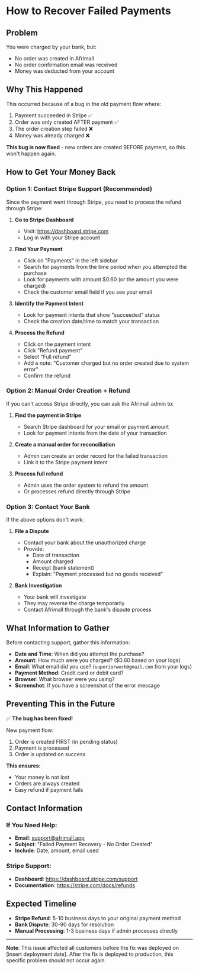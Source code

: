 # How to Recover Failed Payments

## Problem

You were charged by your bank, but:
- No order was created in Afrimall
- No order confirmation email was received
- Money was deducted from your account

## Why This Happened

This occurred because of a bug in the old payment flow where:
1. Payment succeeded in Stripe ✅
2. Order was only created AFTER payment ✅
3. The order creation step failed ❌
4. Money was already charged ❌

**This bug is now fixed** - new orders are created BEFORE payment, so this won't happen again.

## How to Get Your Money Back

### **Option 1: Contact Stripe Support (Recommended)**

Since the payment went through Stripe, you need to process the refund through Stripe:

1. **Go to Stripe Dashboard**
   - Visit: https://dashboard.stripe.com
   - Log in with your Stripe account

2. **Find Your Payment**
   - Click on "Payments" in the left sidebar
   - Search for payments from the time period when you attempted the purchase
   - Look for payments with amount $0.60 (or the amount you were charged)
   - Check the customer email field if you see your email

3. **Identify the Payment Intent**
   - Look for payment intents that show "succeeded" status
   - Check the creation date/time to match your transaction

4. **Process the Refund**
   - Click on the payment intent
   - Click "Refund payment"
   - Select "Full refund"
   - Add a note: "Customer charged but no order created due to system error"
   - Confirm the refund

### **Option 2: Manual Order Creation + Refund**

If you can't access Stripe directly, you can ask the Afrimall admin to:

1. **Find the payment in Stripe**
   - Search Stripe dashboard for your email or payment amount
   - Look for payment intents from the date of your transaction

2. **Create a manual order for reconciliation**
   - Admin can create an order record for the failed transaction
   - Link it to the Stripe payment intent

3. **Process full refund**
   - Admin uses the order system to refund the amount
   - Or processes refund directly through Stripe

### **Option 3: Contact Your Bank**

If the above options don't work:

1. **File a Dispute**
   - Contact your bank about the unauthorized charge
   - Provide:
     - Date of transaction
     - Amount charged
     - Receipt (bank statement)
     - Explain: "Payment processed but no goods received"

2. **Bank Investigation**
   - Your bank will investigate
   - They may reverse the charge temporarily
   - Contact Afrimall through the bank's dispute process

## What Information to Gather

Before contacting support, gather this information:

- **Date and Time**: When did you attempt the purchase?
- **Amount**: How much were you charged? ($0.60 based on your logs)
- **Email**: What email did you use? (`superiorwech@gmail.com` from your logs)
- **Payment Method**: Credit card or debit card?
- **Browser**: What browser were you using?
- **Screenshot**: If you have a screenshot of the error message

## Preventing This in the Future

✅ **The bug has been fixed!**

New payment flow:
1. Order is created FIRST (in pending status)
2. Payment is processed
3. Order is updated on success

**This ensures:**
- Your money is not lost
- Orders are always created
- Easy refund if payment fails

## Contact Information

### If You Need Help:

- **Email**: support@afrimall.app
- **Subject**: "Failed Payment Recovery - No Order Created"
- **Include**: Date, amount, email used

### Stripe Support:
- **Dashboard**: https://dashboard.stripe.com/support
- **Documentation**: https://stripe.com/docs/refunds

## Expected Timeline

- **Stripe Refund**: 5-10 business days to your original payment method
- **Bank Dispute**: 30-90 days for resolution
- **Manual Processing**: 1-3 business days if admin processes directly

---

**Note**: This issue affected all customers before the fix was deployed on [insert deployment date]. After the fix is deployed to production, this specific problem should not occur again.
